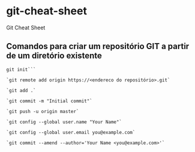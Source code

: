 # git-cheat-sheet
Git Cheat Sheet

## Comandos para criar um repositório GIT a partir de um diretório existente

```cd existing_folder
git init```

`git remote add origin https://<endereco do repositório>.git`

`git add .`

`git commit -m "Initial commit"`

`git push -u origin master`

`git config --global user.name "Your Name"`

`git config --global user.email you@example.com`

`git commit --amend --author='Your Name <you@example.com>'`
